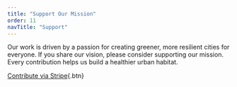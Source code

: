 ```yaml
---
title: "Support Our Mission"
order: 11
navTitle: "Support"
---
```

Our work is driven by a passion for creating greener, more resilient cities for everyone. If you share our vision, please consider supporting our mission. Every contribution helps us build a healthier urban habitat.

[Contribute via Stripe](https://buy.stripe.com/7sYeVc20U02j8QEawdc7u02){.btn}